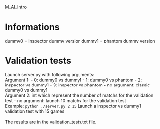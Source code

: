 M_AI_Intro

# Informations

dummy0 = inspector dummy version
dummy1 = phantom dummy version

# Validation tests
Launch server.py with following arguments:<br>
Argument 1:
    - 0: dummy0 vs dummy1
    - 1: dummy0 vs phantom
    - 2: inspector vs dummy1
    - 3: inspector vs phantom
    - no argument: classic dummy0 vs dummy1<br>
Argument 2:
     int which represent the number of matchs for the validation test
    - no argument: launch 10 matchs for the validation test<br>
Example: `python ./server.py 2 15` Launch a inspector vs dummy1 validation test with 15 games<br>
<br>
The results are in the validation_tests.txt file.
